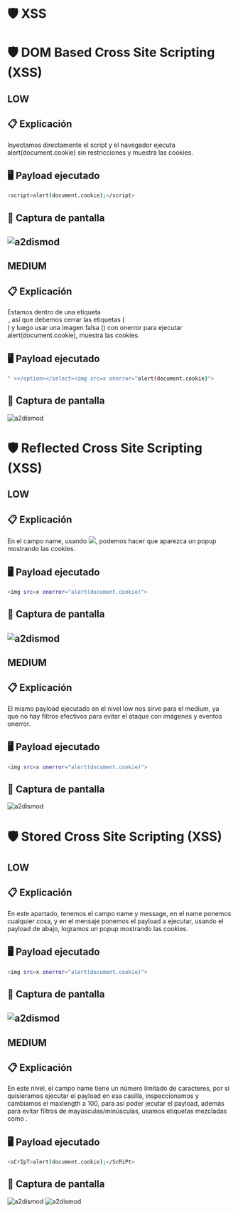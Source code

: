 # 🛡️ XSS

# 🛡️ DOM Based Cross Site Scripting (XSS)
## LOW
## 📋 Explicación
Inyectamos directamente el script y el navegador ejecuta alert(document.cookie) sin restricciones y muestra las cookies.

## 🖥️ Payload ejecutado
```bash
<script>alert(document.cookie);</script>
```
## 📸 Captura de pantalla
![a2dismod](https://github.com/PPS10711021/RA3/blob/main/RA3/RA3_2/images/xss1.png)
---

## MEDIUM
## 📋 Explicación
Estamos dentro de una etiqueta <option>, así que debemos cerrar las etiquetas (</option></select>) y luego usar una imagen falsa (<img>) con onerror para ejecutar alert(document.cookie), muestra las cookies.

## 🖥️ Payload ejecutado
```bash
" ></option></select><img src=x onerror="alert(document.cookie)">
```
## 📸 Captura de pantalla
![a2dismod](https://github.com/PPS10711021/RA3/blob/main/RA3/RA3_2/images/xss2.png)

# 🛡️ Reflected Cross Site Scripting (XSS)
## LOW
## 📋 Explicación
En el campo name, usando <img src=x onerror="alert(document.cookie)">, podemos hacer que aparezca un popup mostrando las cookies.

## 🖥️ Payload ejecutado
```bash
<img src=x onerror="alert(document.cookie)">
```
## 📸 Captura de pantalla
![a2dismod](https://github.com/PPS10711021/RA3/blob/main/RA3/RA3_2/images/xss3.png)
---

## MEDIUM
## 📋 Explicación
El mismo payload ejecutado en el nivel low nos sirve para el medium, ya que no hay filtros efectivos para evitar el ataque con imágenes y eventos onerror.

## 🖥️ Payload ejecutado
```bash
<img src=x onerror="alert(document.cookie)">
```
## 📸 Captura de pantalla
![a2dismod](https://github.com/PPS10711021/RA3/blob/main/RA3/RA3_2/images/xss4.png)

# 🛡️ Stored Cross Site Scripting (XSS)
## LOW
## 📋 Explicación
En este apartado, tenemos el campo name y message, en el name ponemos cualquier cosa, y en el mensaje ponemos el payload a ejecutar, usando el payload de abajo, logramos un popup mostrando las cookies.

## 🖥️ Payload ejecutado
```bash
<img src=x onerror="alert(document.cookie)">
```
## 📸 Captura de pantalla
![a2dismod](https://github.com/PPS10711021/RA3/blob/main/RA3/RA3_2/images/xss5.png)
---

## MEDIUM
## 📋 Explicación
En este nivel, el campo name tiene un número limitado de caracteres, por si quisieramos ejecutar el payload en esa casilla, inspeccionamos y cambiamos el maxlength a 100, para así poder jecutar el payload, además para evitar filtros de mayúsculas/minúsculas, usamos etiquetas mezcladas como <sCrIpT>...</sCrIpT>.

## 🖥️ Payload ejecutado
```bash
<sCrIpT>alert(document.cookie);</ScRiPt>
```
## 📸 Captura de pantalla
![a2dismod](https://github.com/PPS10711021/RA3/blob/main/RA3/RA3_2/images/xss6.png)
![a2dismod](https://github.com/PPS10711021/RA3/blob/main/RA3/RA3_2/images/xss7.png)


